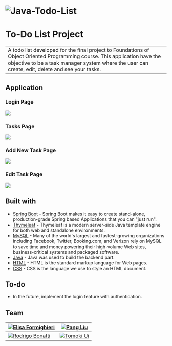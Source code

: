 # ![Java-Todo-List](https://Bonattii.github.io/Java-Todo-List/images/.JPG)

# To-Do List Project

<table>
<tr>
<td>
  A todo list developed for the final project to Foundations of Object Oriented Programming course. This application have the objective to be a task manager system where the user can create, edit, delete and see your tasks.
</td>
</tr>
</table>

## Application

### Login Page

![](https://Bonattii.github.io/Java-Todo-List/images/.JPG)

### Tasks Page

![](https://Bonattii.github.io/Java-Todo-List/images/.JPG)

### Add New Task Page

![](https://Bonattii.github.io/Java-Todo-List/images/AddTaskPage.JPG)

### Edit Task Page

![](https://Bonattii.github.io/Java-Todo-List/images/EditTaskPage.JPG)

## Built with

- [Spring Boot](https://spring.io/projects/spring-boot) - Spring Boot makes it easy to create stand-alone, production-grade Spring based Applications that you can "just run".
- [Thymeleaf](https://www.thymeleaf.org/) - Thymeleaf is a modern server-side Java template engine for both web and standalone environments.
- [MySQL](https://www.mysql.com/) - Many of the world's largest and fastest-growing organizations including Facebook, Twitter, Booking.com, and Verizon rely on MySQL to save time and money powering their high-volume Web sites, business-critical systems and packaged software.
- [Java](https://www.java.com/en-US/) - Java was used to build the backend part.
- [HTML](https://www.w3schools.com/html/) - HTML is the standard markup language for Web pages.
- [CSS](https://www.w3schools.com/css/) - CSS is the language we use to style an HTML document.

## To-do

- In the future, implement the login feature with authentication.

## Team

| [![Elisa Formighieri](https://avatars.githubusercontent.com/u/69126878?v=4)](https://github.com/ElisaFormighieri) | [![Pang Liu](https://avatars.githubusercontent.com/u/110517109?v=4)](https://github.com/pan6117)   |
| ----------------------------------------------------------------------------------------------------------------- | -------------------------------------------------------------------------------------------------- |
| [![Rodrigo Bonatti](https://avatars.githubusercontent.com/u/92190494?v=4)](https://github.com/Bonattii)           | [![Tomoki Ui](https://avatars.githubusercontent.com/u/110491537?v=4)](https://github.com/TomokiUi) |
